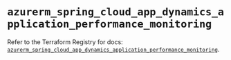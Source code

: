 # `azurerm_spring_cloud_app_dynamics_application_performance_monitoring`

Refer to the Terraform Registry for docs: [`azurerm_spring_cloud_app_dynamics_application_performance_monitoring`](https://registry.terraform.io/providers/hashicorp/azurerm/4.10.0/docs/resources/spring_cloud_app_dynamics_application_performance_monitoring).
